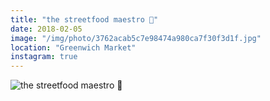 ```yaml
---
title: "the streetfood maestro 🥓"
date: 2018-02-05
image: "/img/photo/3762acab5c7e98474a980ca7f30f3d1f.jpg"
location: "Greenwich Market"
instagram: true
---
```


![the streetfood maestro 🥓](/img/photo/3762acab5c7e98474a980ca7f30f3d1f.jpg)
